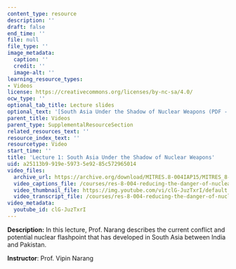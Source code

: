 ```yaml
---
content_type: resource
description: ''
draft: false
end_time: ''
file: null
file_type: ''
image_metadata:
  caption: ''
  credit: ''
  image-alt: ''
learning_resource_types:
- Videos
license: https://creativecommons.org/licenses/by-nc-sa/4.0/
ocw_type: ''
optional_tab_title: Lecture slides
optional_text: '[South Asia Under the Shadow of Nuclear Weapons (PDF - 1.2MB)](/courses/res-8-004-reducing-the-danger-of-nuclear-weapons-and-proliferation-january-iap-2015/resources/mitres_8-004iap15_narang)'
parent_title: Videos
parent_type: SupplementalResourceSection
related_resources_text: ''
resource_index_text: ''
resourcetype: Video
start_time: ''
title: 'Lecture 1: South Asia Under the Shadow of Nuclear Weapons'
uid: a25113b9-919e-5973-5e92-85c572965014
video_files:
  archive_url: https://archive.org/download/MITRES.8-004IAP15/MITRES_8-004IAP15_lec01_300k.mp4
  video_captions_file: /courses/res-8-004-reducing-the-danger-of-nuclear-weapons-and-proliferation-january-iap-2015/80ab2129b90d5be7ba56ca483625cee6_clG-JuzTxrI.vtt
  video_thumbnail_file: https://img.youtube.com/vi/clG-JuzTxrI/default.jpg
  video_transcript_file: /courses/res-8-004-reducing-the-danger-of-nuclear-weapons-and-proliferation-january-iap-2015/36c619c3de9f3b16bc13ea3a4512de41_clG-JuzTxrI.pdf
video_metadata:
  youtube_id: clG-JuzTxrI
---
```

**Description:** In this lecture, Prof. Narang describes the current conflict and potential nuclear flashpoint that has developed in South Asia between India and Pakistan.

**Instructor**: Prof. Vipin Narang

